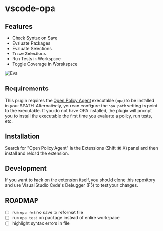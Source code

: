 # vscode-opa

## Features

* Check Syntax on Save
* Evaluate Packages
* Evaluate Selections
* Trace Selections
* Run Tests in Workspace
* Toggle Coverage in Worskspace

![Eval](https://raw.githubusercontent.com/tsandall/vscode-opa/master/eval.gif)

## Requirements

This plugin requires the [Open Policy Agent](https://github.com/open-policy-agent/opa) executable (`opa`) to be installed in your $PATH. Alternatively, you can configure the `opa.path` setting to point to the executable. If you do not have OPA installed, the plugin will prompt you to install the executable the first time you evaluate a policy, run tests, etc.

## Installation

Search for "Open Policy Agent" in the Extensions (Shift ⌘ X) panel and then install and reload the extension.

## Development

If you want to hack on the extension itself, you should clone this repository and use Visual Studio Code's Debugger (F5) to test your changes.

## ROADMAP

* [ ] run `opa fmt` no save to reformat file
* [ ] run `opa test` on package instead of entire workspace
* [ ] highlight syntax errors in file
